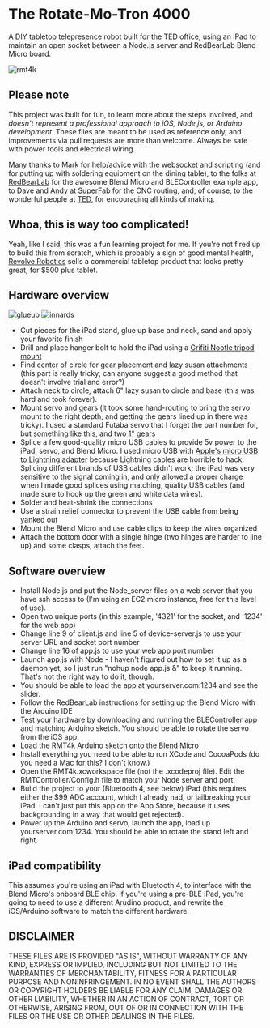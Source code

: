 # The Rotate-Mo-Tron 4000

A DIY tabletop telepresence robot built for the TED office, using an iPad to maintain an open socket between a Node.js server
and RedBearLab Blend Micro board.

![rmt4k](https://cloud.githubusercontent.com/assets/6831826/5333726/917b75e4-7e34-11e4-9007-18bf10c01885.gif)


## Please note

This project was built for fun, to learn more about the steps involved,
and *doesn't represent a professional approach to iOS, Node.js, or Arduino development*.
These files are meant to be used as reference only, and improvements via pull requests are more than
welcome.  Always be safe with power tools and electrical wiring.

Many thanks to [Mark](https://github.com/bog) for help/advice with the websocket and scripting (and for putting up with
soldering equipment on the dining table), to the folks at [RedBearLab](http://redbearlab.com) for the awesome Blend Micro and
BLEController example app, to Dave and Andy at [SuperFab](http://www.superfabpdx.com) for the CNC routing, and, of course, to the wonderful people at [TED](http://www.ted.com),
for encouraging all kinds of making.

## Whoa, this is way too complicated!

Yeah, like I said, this was a fun learning project for me.  If you're not fired up to build this from scratch, which is probably a sign of good mental health,
[Revolve Robotics](https://revolverobotics.com) sells a commercial tabletop product that looks pretty great, for $500 plus tablet.

## Hardware overview

![glueup](https://cloud.githubusercontent.com/assets/6831826/5333724/916c4bb4-7e34-11e4-8423-f72a072a5b8f.jpg) ![innards](https://cloud.githubusercontent.com/assets/6831826/5333725/91712e72-7e34-11e4-8498-31dcf3cf930d.jpg)

* Cut pieces for the iPad stand, glue up base and neck, sand and apply your favorite finish
* Drill and place hanger bolt to hold the iPad using a [Grifiti Nootle tripod mount](http://www.amazon.com/gp/product/B007EICZTU/ref=oh_aui_detailpage_o00_s00?ie=UTF8&psc=1)
* Find center of circle for gear placement and lazy susan attachments (this part is really tricky; can anyone suggest a good method that doesn't involve trial and error?)
* Attach neck to circle, attach 6" lazy susan to circle and base (this was hard and took forever).
* Mount servo and gears (it took some hand-routing to bring the servo mount to the right depth, and getting the gears lined up in there was tricky).  I used a standard Futaba servo that I forget the part number for, but [something like this](https://www.servocity.com/html/s3001_precision_ball_bearing.html#.VITmGlY0Oi8), and [two 1" gears](https://www.servocity.com/html/32_pitch_futaba_servo_gears.html#.VITmUVY0Oi8)
* Splice a few good-quality micro USB cables to provide 5v power to the iPad, servo, and Blend Micro.  I used micro USB with [Apple's micro USB to Lightning adapter](http://store.apple.com/us/product/MD820ZM/A/lightning-to-micro-usb-adapter) because Lightning cables are horrible to hack.  Splicing different brands of USB cables didn't work; the iPad was very sensitive to the signal coming in, and only allowed a proper charge when I made good splices using matching, quality USB cables (and made sure to hook up the green and white data wires).
* Solder and heat-shrink the connections
* Use a strain relief connector to prevent the USB cable from being yanked out
* Mount the Blend Micro and use cable clips to keep the wires organized
* Attach the bottom door with a single hinge (two hinges are harder to line up) and some clasps, attach the feet.

## Software overview

* Install Node.js and put the Node_server files on a web server that you have ssh access to (I'm using an EC2 micro instance, free for this level of use).
* Open two unique ports (in this example, '4321' for the socket, and '1234' for the web app)
* Change line 9 of client.js and line 5 of device-server.js to use your server URL and socket port number
* Change line 16 of app.js to use your web app port number
* Launch app.js with Node - I haven't figured out how to set it up as a daemon yet, so I just run "nohup node app.js &" to keep it running.  That's not the right way to do it, though.
* You should be able to load the app at yourserver.com:1234 and see the slider.
* Follow the RedBearLab instructions for setting up the Blend Micro with the Arduino IDE
* Test your hardware by downloading and running the BLEController app and matching Arduino sketch.  You should be able to rotate the servo from the iOS app.
* Load the RMT4k Arduino sketch onto the Blend Micro
* Install everything you need to be able to run XCode and CocoaPods (do you need a Mac for this?  I don't know.)
* Open the RMT4k.xcworkspace file (not the .xcodeproj file).  Edit the RMTController/Config.h file to match your Node server and port.
* Build the project to your (Bluetooth 4, see below) iPad (this requires either the $99 ADC account, which I already had, or jailbreaking your iPad.  I can't just put this app on the App Store, because it uses backgrounding in a way that would get rejected).
* Power up the Arduino and servo, launch the app, load up yourserver.com:1234.  You should be able to rotate the stand left and right.

## iPad compatibility

This assumes you're using an iPad with Bluetooth 4, to interface with the Blend Micro's onboard BLE chip.
If you're using a pre-BLE iPad, you're going to need to use a different Arudino product, and rewrite
the iOS/Arduino software to match the different hardware.


## DISCLAIMER

THESE FILES ARE IS PROVIDED "AS IS", WITHOUT WARRANTY OF ANY KIND, EXPRESS OR IMPLIED,
INCLUDING BUT NOT LIMITED TO THE WARRANTIES OF MERCHANTABILITY, FITNESS FOR A PARTICULAR
PURPOSE AND NONINFRINGEMENT. IN NO EVENT SHALL THE AUTHORS OR COPYRIGHT HOLDERS BE
LIABLE FOR ANY CLAIM, DAMAGES OR OTHER LIABILITY, WHETHER IN AN ACTION OF CONTRACT,
TORT OR OTHERWISE, ARISING FROM, OUT OF OR IN CONNECTION WITH THE FILES OR THE USE
OR OTHER DEALINGS IN THE FILES.
